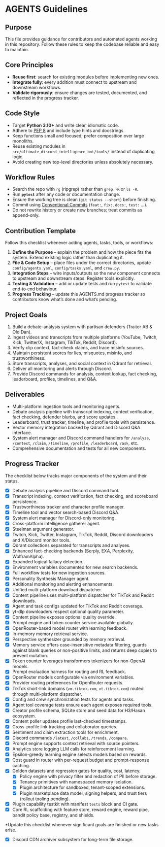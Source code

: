 # AGENTS Guidelines

## Purpose
This file provides guidance for contributors and automated agents working in this repository. Follow these rules to keep the codebase reliable and easy to maintain.

## Core Principles
- **Reuse first**: search for existing modules before implementing new ones.
- **Integrate fully**: every addition must connect to upstream and downstream workflows.
- **Validate rigorously**: ensure changes are tested, documented, and reflected in the progress tracker.

## Code Style
- Target **Python 3.10+** and write clear, idiomatic code.
- Adhere to [PEP 8](https://peps.python.org/pep-0008/) and include type hints and docstrings.
- Keep functions small and focused; prefer composition over large monoliths.
- Reuse existing modules in `src/ultimate_discord_intelligence_bot/tools/` instead of duplicating logic.
- Avoid creating new top-level directories unless absolutely necessary.

## Workflow Rules
- Search the repo with `rg` (ripgrep) rather than `grep -R` or `ls -R`.
- Run **`pytest`** after any code or documentation change.
- Ensure the working tree is clean (`git status --short`) before finishing.
- Commit using [Conventional Commits](https://www.conventionalcommits.org/) (`feat:`, `fix:`, `docs:`, `test:` …).
- Do not rewrite history or create new branches; treat commits as append-only.

## Contribution Template
Follow this checklist whenever adding agents, tasks, tools, or workflows:
1. **Define the Purpose** – explain the problem and how the piece fits the system. Extend existing logic rather than duplicating it.
2. **File & Code Setup** – place files under the correct directories, update `config/agents.yaml`, `config/tasks.yaml`, and `crew.py`.
3. **Integration Steps** – wire inputs/outputs so the new component connects to upstream and downstream steps. Register tools explicitly.
4. **Testing & Validation** – add or update tests and run `pytest` to validate end‑to‑end behaviour.
5. **Progress Tracking** – update this AGENTS.md progress tracker so contributors know what’s done and what’s pending.

## Project Goals
1. Build a debate-analysis system with partisan defenders (Traitor AB & Old Dan).
2. Ingest videos and transcripts from multiple platforms (YouTube, Twitch, Kick, Twitter/X, Instagram, TikTok, Reddit, Discord).
3. Verify clip context, fact‑check claims, and trace misinfo sources.
4. Maintain persistent scores for lies, misquotes, misinfo, and trustworthiness.
5. Store transcripts, analyses, and social context in Qdrant for retrieval.
6. Deliver all monitoring and alerts through Discord.
7. Provide Discord commands for analysis, context lookup, fact checking, leaderboard, profiles, timelines, and Q&A.

## Deliverables
- Multi-platform ingestion tools and monitoring agents.
- Debate analysis pipeline with transcript indexing, context verification, fact checking, defender blurbs, and score updates.
- Leaderboard, trust tracker, timeline, and profile tools with persistence.
- Vector memory integration backed by Qdrant and Discord Q&A interface.
- System alert manager and Discord command handlers for `/analyze`, `/context`, `/claim`, `/timeline`, `/profile`, `/leaderboard`, `/ask`, etc.
- Comprehensive documentation and tests for all new components.

## Progress Tracker
The checklist below tracks major components of the system and their status.

- [x] Debate analysis pipeline and Discord command tool.
- [x] Transcript indexing, context verification, fact checking, and scoreboard persistence.
- [x] Trustworthiness tracker and character profile manager.
- [x] Timeline tool and vector search-based Discord Q&A.
- [x] System alert manager for Discord-only monitoring.
- [x] Cross-platform intelligence gatherer agent.
- [x] Steelman argument generator.
- [x] Twitch, Kick, Twitter, Instagram, TikTok, Reddit, Discord downloaders and X/Discord monitor tools.
- [x] Qdrant collections separated for transcripts and analyses.
- [x] Enhanced fact-checking backends (Serply, EXA, Perplexity, WolframAlpha).
- [x] Expanded logical fallacy detection.
- [x] Environment variables documented for new search backends.
- [x] Full workflow tests for new ingestion sources.
- [x] Personality Synthesis Manager agent.
- [x] Additional monitoring and alerting enhancements.
- [x] Unified multi-platform download dispatcher.
- [x] Content pipeline uses multi-platform dispatcher for TikTok and Reddit downloads.
- [x] Agent and task configs updated for TikTok and Reddit coverage.
- [x] yt-dlp downloaders respect optional quality parameter.
- [x] Content pipeline exposes optional quality override.
- [x] Prompt engine and token counter service available globally.
- [x] OpenRouter-based model router with learning feedback.
- [x] In-memory memory retrieval service.
- [x] Perspective synthesizer grounded by memory retrieval.
- [x] Memory service offers case-insensitive metadata filtering, guards against blank queries or non-positive limits, and returns deep copies to prevent mutation.
- [x] Token counter leverages transformers tokenizers for non-OpenAI models.
- [x] Prompt evaluation harness for routing and RL feedback.
- [x] OpenRouter models configurable via environment variables.
- [x] Provider routing preferences for OpenRouter requests.
- [x] TikTok short-link domains (`vm.tiktok.com`, `vt.tiktok.com`) routed through multi-platform dispatcher.
- [x] Config and crew synchronization tests for agents and tasks.
- [x] Agent tool coverage tests ensure each agent exposes required tools.
- [x] Creator profile schema, SQLite store and seed data for H3/Hasan ecosystem.
- [x] Content poller updates profile last-checked timestamps.
- [x] Cross-profile link tracking and collaborator queries.
- [x] Sentiment and claim extraction tools for enrichment.
- [x] Discord commands `/latest`, `/collabs`, `/trends`, `/compare`.
- [x] Prompt engine supports context retrieval with source pointers.
- [x] Analytics store logging LLM calls for reinforcement learning.
- [x] Epsilon-greedy learning engine selects models based on rewards.
- [x] Cost guard in router with per-request budget and prompt-response caching.
- [x] Golden datasets and regression gates for quality, cost, latency.
  - [x] Policy engine with privacy filter and redaction of PII before storage.
  - [x] Tenancy primitives with namespaced memory isolation.
  - [x] Plugin architecture for sandboxed, tenant-scoped extensions.
  - [x] Plugin marketplace data model, signing helpers, and trust tiers (rollout tooling pending).
- [x] Plugin capability testkit with manifest `tests` block and CI gate.
- [x] Core RL scaffolding with feature store, reward engine, reward pipe, bandit policy base, registry, and shields.

*Update this checklist whenever significant goals are finished or new tasks arise.

- [x] Discord CDN archiver subsystem for long-term file storage.
